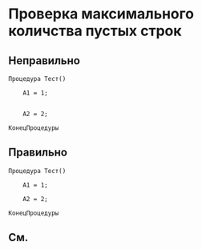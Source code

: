 # Проверка максимального количства пустых строк

## Неправильно

```bsl
Процедура Тест()
    
    А1 = 1;
    
    
    A2 = 2;
    
КонецПроцедуры
```

## Правильно

```bsl
Процедура Тест()
    
    А1 = 1;
    
    A2 = 2;
    
КонецПроцедуры
```

## См.

